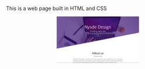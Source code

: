 This is a web page built in HTML and CSS

<div align="center">
           <img width="45%" src="img/website.PNG" alt="About screen" title="About screen"></img>
</div>